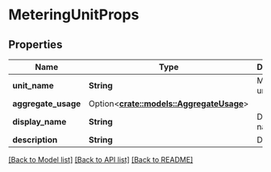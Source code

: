 # MeteringUnitProps

## Properties

Name | Type | Description | Notes
------------ | ------------- | ------------- | -------------
**unit_name** | **String** | Metering unit name | 
**aggregate_usage** | Option<[**crate::models::AggregateUsage**](AggregateUsage.md)> |  | [optional]
**display_name** | **String** | Display name | 
**description** | **String** | Description | 

[[Back to Model list]](../README.md#documentation-for-models) [[Back to API list]](../README.md#documentation-for-api-endpoints) [[Back to README]](../README.md)


